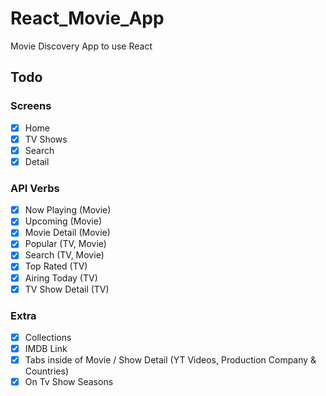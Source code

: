 # React_Movie_App

Movie Discovery App to use React

## Todo

### Screens

- [x] Home
- [x] TV Shows
- [x] Search
- [x] Detail

### API Verbs

- [x] Now Playing (Movie)
- [x] Upcoming (Movie)
- [x] Movie Detail (Movie)
- [x] Popular (TV, Movie)
- [x] Search (TV, Movie)
- [x] Top Rated (TV)
- [x] Airing Today (TV)
- [x] TV Show Detail (TV)

### Extra

- [x] Collections
- [x] IMDB Link
- [x] Tabs inside of Movie / Show Detail (YT Videos, Production Company & Countries)
- [x] On Tv Show Seasons
